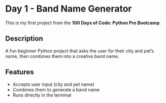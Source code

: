#  Day 1 - Band Name Generator

This is my first project from the **100 Days of Code: Python Pro Bootcamp**.

##  Description
A fun beginner Python project that asks the user for their city and pet’s name, then combines them into a creative band name.

##  Features
- Accepts user input (city and pet name)
- Combines them to generate a band name
- Runs directly in the terminal